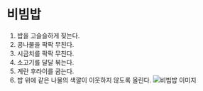 # 비빔밥

1. 밥을 고슬슬하게 짖는다.
2. 콩나물을 팍팍 무친다.
3. 시금치를 팍팍 무친다.
4. 소고기를 달달 볶는다.
5. 계란 후라이를 굽는다.
6. 밥 위에 같은 나물의 색깔이 이웃하지 않도록 올린다.
![비빔밥 이미지](https://upload.wikimedia.org/wikipedia/commons/thumb/4/44/Dolsot-bibimbap.jpg/330px-Dolsot-bibimbap.jpg)
